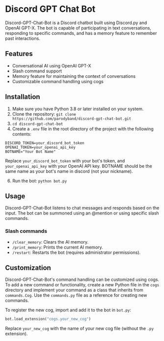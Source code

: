 # Discord GPT Chat Bot

Discord-GPT-Chat-Bot is a Discord chatbot built using Discord.py and OpenAI GPT-X. The bot is capable of participating in text conversations, responding to specific commands, and has a memory feature to remember past interactions.

## Features
- Conversational AI using OpenAI GPT-X
- Slash command support
- Memory feature for maintaining the context of conversations
- Customizable command handling using cogs

## Installation
1. Make sure you have Python 3.8 or later installed on your system.
2. Clone the repository: `git clone https://github.com/parodyband/discord-gpt-chat-bot.git`
3. `cd discord-gpt-chat-bot`
5. Create a `.env` file in the root directory of the project with the following contents:

```
DISCORD_TOKEN=your_discord_bot_token
OPENAI_TOKEN=your_openai_api_key
BOTNAME="Your Bot Name"
```

Replace `your_discord_bot_token` with your bot's token, and `your_openai_api_key` with your OpenAI API key.
BOTNAME should be the same name as your bot's name in discord (not your nickname).

6. Run the bot: `python bot.py`

## Usage
Discord-GPT-Chat-Bot listens to chat messages and responds based on the input. The bot can be summoned using an @mention or using specific slash commands.

### Slash commands
- `/clear_memory`: Clears the AI memory.
- `/print_memory`: Prints the current AI memory.
- `/restart`: Restarts the bot (requires administrator permissions).

## Customization
Discord-GPT-Chat-Bot's command handling can be customized using cogs. To add a new command or functionality, create a new Python file in the `cogs` directory and implement your command as a class that inherits from `commands.Cog`. Use the `commands.py` file as a reference for creating new commands.

To register the new cog, import and add it to the bot in `bot.py`:
```python
bot.load_extension("cogs.your_new_cog")
```
Replace `your_new_cog` with the name of your new cog file (without the `.py` extension).
